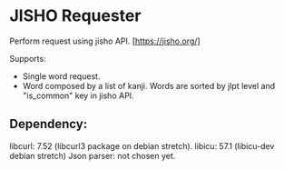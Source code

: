 JISHO Requester
===============

Perform request using jisho API.
[https://jisho.org/]

Supports:

- Single word request.
- Word composed by a list of kanji.
  Words are sorted by jlpt level and "is_common" key in jisho API.


Dependency:
-----------

libcurl: 7.52 (libcurl3 package on debian stretch).
libicu:  57.1 (libicu-dev debian stretch)
Json parser: not chosen yet.
